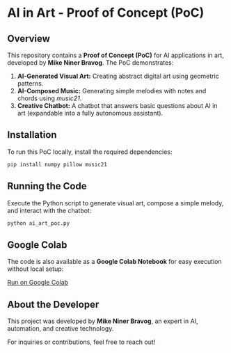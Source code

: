 # AI in Art - Proof of Concept (PoC)

## Overview
This repository contains a **Proof of Concept (PoC)** for AI applications in art, developed by **Mike Niner Bravog**. The PoC demonstrates:

1. **AI-Generated Visual Art:** Creating abstract digital art using geometric patterns.
2. **AI-Composed Music:** Generating simple melodies with notes and chords using *music21*.
3. **Creative Chatbot:** A chatbot that answers basic questions about AI in art (expandable into a fully autonomous assistant).

## Installation
To run this PoC locally, install the required dependencies:

```bash
pip install numpy pillow music21
```

## Running the Code
Execute the Python script to generate visual art, compose a simple melody, and interact with the chatbot:

```bash
python ai_art_poc.py
```

## Google Colab
The code is also available as a **Google Colab Notebook** for easy execution without local setup:

[Run on Google Colab](https://colab.research.google.com/github/mikeninerbravog/POC_ML_AI-Arts/blob/master/POC_ML_AI_Arts.ipynb)

## About the Developer
This project was developed by **Mike Niner Bravog**, an expert in AI, automation, and creative technology.

For inquiries or contributions, feel free to reach out!
